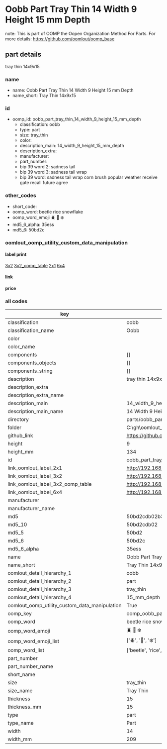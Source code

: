 # Oobb Part Tray Thin 14 Width 9 Height 15 mm Depth  

note: This is part of OOMP the Oopen Organization Method For Parts. For more details: https://github.com/oomlout/oomp_base

##  part details
  



tray thin 14x9x15



### name
* name: Oobb Part Tray Thin 14 Width 9 Height 15 mm Depth
* name_short: Tray Thin 14x9x15 
### id
* oomp_id: oobb_part_tray_thin_14_width_9_height_15_mm_depth
  * classification: oobb
  * type: part
  * size: tray_thin
  * color: 
  * description_main: 14_width_9_height_15_mm_depth
  * description_extra: 
  * manufacturer: 
  * part_number: 
  * bip 39 word 2: sadness tail
  * bip 39 word 3: sadness tail wrap
  * bip 39 word: sadness tail wrap corn brush popular weather receive gate recall future agree

### other_codes
* short_code: 
* oomp_word: beetle rice snowflake
* oomp_word_emoji :beetle: :rice: :snowflake:
* md5_6_alpha: 35ess
* md5_6: 50bd2c






### oomlout_oomp_utility_custom_data_manipulation
#### label print
[3x2](http://192.168.1.245:1112/?label=oomp%2035ess)
[3x2_oomp_table](http://192.168.1.108:1112/?label=oomp%2035ess)
[2x1](http://192.168.1.242:1112/?label=oomp%2035ess)
[6x4](http://192.168.1.55:1112/?label=oomp%2035ess)    

#### link

                              

#### price







### all codes 
| key | value |  
| --- | --- |  
| classification | oobb |  
| classification_name | Oobb |  
| color |  |  
| color_name |  |  
| components | [] |  
| components_objects | [] |  
| components_string | [] |  
| description | tray thin 14x9x15 |  
| description_extra |  |  
| description_extra_name |  |  
| description_main | 14_width_9_height_15_mm_depth |  
| description_main_name | 14 Width 9 Height 15 mm Depth |  
| directory | parts/oobb_part_tray_thin_14_width_9_height_15_mm_depth |  
| folder | C:\gh\oomlout_oobb_version_4_generated_parts\parts\oobb_part_tray_thin_14_width_9_height_15_mm_depth |  
| github_link | https://github.com/oomlout/oomlout_oomp_part_src/tree/main/parts/oobb_part_tray_thin_14_width_9_height_15_mm_depth |  
| height | 9 |  
| height_mm | 134 |  
| id | oobb_part_tray_thin_14_width_9_height_15_mm_depth |  
| link_oomlout_label_2x1 | http://192.168.1.242:1112/?label=oomp%2035ess |  
| link_oomlout_label_3x2 | http://192.168.1.245:1112/?label=oomp%2035ess |  
| link_oomlout_label_3x2_oomp_table | http://192.168.1.108:1112/?label=oomp%2035ess |  
| link_oomlout_label_6x4 | http://192.168.1.55:1112/?label=oomp%2035ess |  
| manufacturer |  |  
| manufacturer_name |  |  
| md5 | 50bd2cdb02b39f16a08e9307fc3755ef |  
| md5_10 | 50bd2cdb02 |  
| md5_5 | 50bd2 |  
| md5_6 | 50bd2c |  
| md5_6_alpha | 35ess |  
| name | Oobb Part Tray Thin 14 Width 9 Height 15 mm Depth |  
| name_short | Tray Thin 14x9x15  |  
| oomlout_detail_hierarchy_1 | oobb |  
| oomlout_detail_hierarchy_2 | part |  
| oomlout_detail_hierarchy_3 | tray_thin |  
| oomlout_detail_hierarchy_4 | 15_mm_depth |  
| oomlout_oomp_utility_custom_data_manipulation | True |  
| oomp_key | oomp_oobb_part_tray_thin_14_width_9_height_15_mm_depth |  
| oomp_word | beetle rice snowflake |  
| oomp_word_emoji | :beetle: :rice: :snowflake: |  
| oomp_word_emoji_list | [':beetle:', ':rice:', ':snowflake:'] |  
| oomp_word_list | ['beetle', 'rice', 'snowflake'] |  
| part_number |  |  
| part_number_name |  |  
| short_name |  |  
| size | tray_thin |  
| size_name | Tray Thin |  
| thickness | 15 |  
| thickness_mm | 15 |  
| type | part |  
| type_name | Part |  
| width | 14 |  
| width_mm | 209 |  
